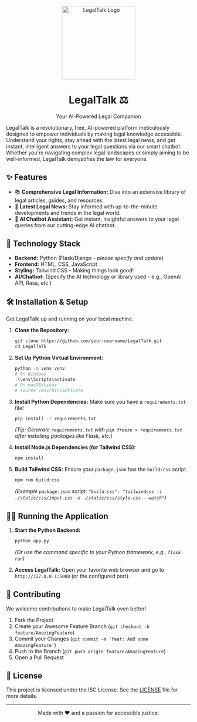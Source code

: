 <div align="center">
  <img src="placeholder_logo.png" alt="LegalTalk Logo" width="200"/>
  <h1>LegalTalk ⚖️</h1>
  <p>Your AI-Powered Legal Companion</p>
</div>

LegalTalk is a revolutionary, free, AI-powered platform meticulously designed to empower individuals by making legal knowledge accessible. Understand your rights, stay ahead with the latest legal news, and get instant, intelligent answers to your legal questions via our smart chatbot. Whether you're navigating complex legal landscapes or simply aiming to be well-informed, LegalTalk demystifies the law for everyone.

## ✨ Features

*   📚 **Comprehensive Legal Information:** Dive into an extensive library of legal articles, guides, and resources.
*   📰 **Latest Legal News:** Stay informed with up-to-the-minute developments and trends in the legal world.
*   🤖 **AI Chatbot Assistant:** Get instant, insightful answers to your legal queries from our cutting-edge AI chatbot.

## 🚀 Technology Stack

*   **Backend:** Python (Flask/Django - *please specify and update*)
*   **Frontend:** HTML, CSS, JavaScript
*   **Styling:** Tailwind CSS - Making things look good!
*   **AI/Chatbot:** (Specify the AI technology or library used - e.g., OpenAI API, Rasa, etc.)

## 🛠️ Installation & Setup

Get LegalTalk up and running on your local machine.

1.  **Clone the Repository:**
    ```bash
    git clone https://github.com/your-username/LegalTalk.git
    cd LegalTalk
    ```
2.  **Set Up Python Virtual Environment:**
    ```bash
    python -m venv venv
    # On Windows
    .\venv\Scripts\activate
    # On macOS/Linux
    # source venv/bin/activate
    ```
3.  **Install Python Dependencies:**
    Make sure you have a `requirements.txt` file!
    ```bash
    pip install -r requirements.txt
    ```
    *(Tip: Generate `requirements.txt` with `pip freeze > requirements.txt` after installing packages like Flask, etc.)*

4.  **Install Node.js Dependencies (for Tailwind CSS):**
    ```bash
    npm install
    ```
5.  **Build Tailwind CSS:**
    Ensure your `package.json` has the `build:css` script.
    ```bash
    npm run build:css
    ```
    *(Example `package.json` script: `"build:css": "tailwindcss -i ./static/css/input.css -o ./static/css/style.css --watch"`)*

## 🏃‍♂️ Running the Application

1.  **Start the Python Backend:**
    ```bash
    python app.py
    ```
    *(Or use the command specific to your Python framework, e.g., `flask run`)*

2.  **Access LegalTalk:**
    Open your favorite web browser and go to `http://127.0.0.1:5000` (or the configured port).

## 🤝 Contributing

We welcome contributions to make LegalTalk even better!

1.  Fork the Project
2.  Create your Awesome Feature Branch (`git checkout -b feature/AmazingFeature`)
3.  Commit your Changes (`git commit -m 'feat: Add some AmazingFeature'`)
4.  Push to the Branch (`git push origin feature/AmazingFeature`)
5.  Open a Pull Request

## 📜 License

This project is licensed under the ISC License. See the [LICENSE](LICENSE) file for more details.

---

<p align="center">Made with ❤️ and a passion for accessible justice.</p>
